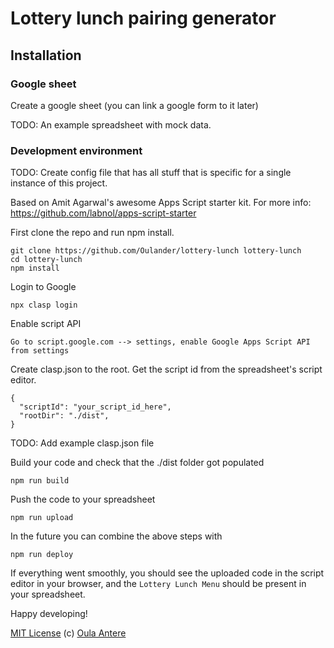 # Lottery lunch pairing generator

## Installation

### Google sheet

Create a google sheet (you can link a google form to it later)

TODO: An example spreadsheet with mock data.

### Development environment

TODO: Create config file that has all stuff that is specific for a single instance of this project.

Based on Amit Agarwal's awesome Apps Script starter kit.
For more info:
https://github.com/labnol/apps-script-starter

First clone the repo and run npm install.

```
git clone https://github.com/Oulander/lottery-lunch lottery-lunch
cd lottery-lunch
npm install
```

Login to Google

```
npx clasp login
```

Enable script API

```
Go to script.google.com --> settings, enable Google Apps Script API from settings
```

Create clasp.json to the root.
Get the script id from the spreadsheet's script editor.

```
{
  "scriptId": "your_script_id_here",
  "rootDir": "./dist",
}
```
TODO: Add example clasp.json file


Build your code and check that the ./dist folder got populated

```
npm run build
```

Push the code to your spreadsheet

```
npm run upload
```

In the future you can combine the above steps with

```
npm run deploy
```

If everything went smoothly, you should see the uploaded code in the
script editor in your browser, and the `Lottery Lunch Menu` should be
present in your spreadsheet.

Happy developing!

[MIT License](https://github.com/labnol/apps-script-starter/blob/master/LICENSE) (c) [Oula Antere](https://linkedin.com/in/oulaantere)
